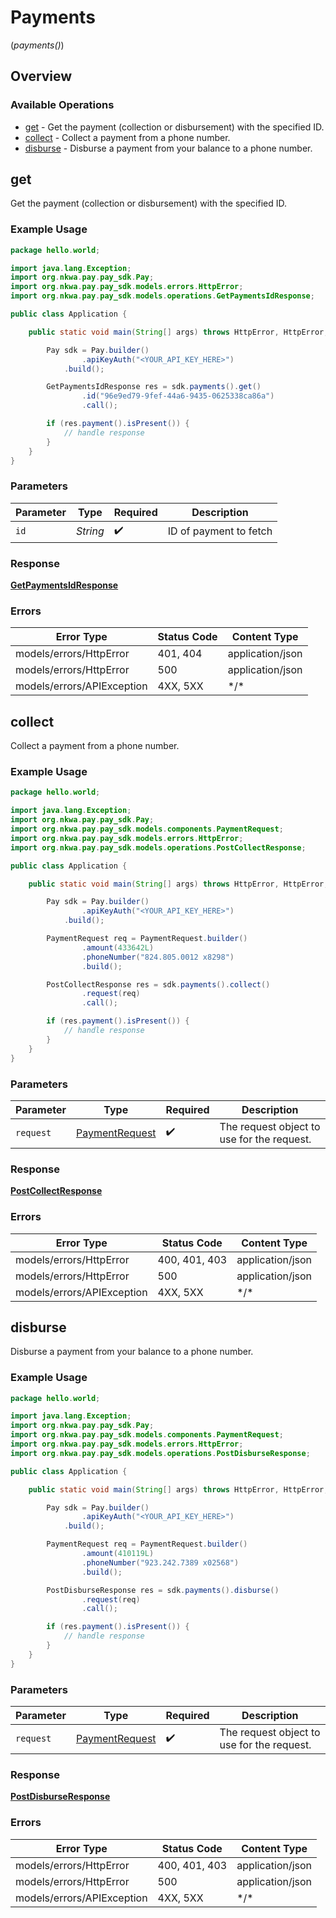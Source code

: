 # Payments
(*payments()*)

## Overview

### Available Operations

* [get](#get) - Get the payment (collection or disbursement) with the specified ID.
* [collect](#collect) - Collect a payment from a phone number.
* [disburse](#disburse) - Disburse a payment from your balance to a phone number.

## get

Get the payment (collection or disbursement) with the specified ID.

### Example Usage

```java
package hello.world;

import java.lang.Exception;
import org.nkwa.pay.pay_sdk.Pay;
import org.nkwa.pay.pay_sdk.models.errors.HttpError;
import org.nkwa.pay.pay_sdk.models.operations.GetPaymentsIdResponse;

public class Application {

    public static void main(String[] args) throws HttpError, HttpError, Exception {

        Pay sdk = Pay.builder()
                .apiKeyAuth("<YOUR_API_KEY_HERE>")
            .build();

        GetPaymentsIdResponse res = sdk.payments().get()
                .id("96e9ed79-9fef-44a6-9435-0625338ca86a")
                .call();

        if (res.payment().isPresent()) {
            // handle response
        }
    }
}
```

### Parameters

| Parameter              | Type                   | Required               | Description            |
| ---------------------- | ---------------------- | ---------------------- | ---------------------- |
| `id`                   | *String*               | :heavy_check_mark:     | ID of payment to fetch |

### Response

**[GetPaymentsIdResponse](../../models/operations/GetPaymentsIdResponse.md)**

### Errors

| Error Type                 | Status Code                | Content Type               |
| -------------------------- | -------------------------- | -------------------------- |
| models/errors/HttpError    | 401, 404                   | application/json           |
| models/errors/HttpError    | 500                        | application/json           |
| models/errors/APIException | 4XX, 5XX                   | \*/\*                      |

## collect

Collect a payment from a phone number.

### Example Usage

```java
package hello.world;

import java.lang.Exception;
import org.nkwa.pay.pay_sdk.Pay;
import org.nkwa.pay.pay_sdk.models.components.PaymentRequest;
import org.nkwa.pay.pay_sdk.models.errors.HttpError;
import org.nkwa.pay.pay_sdk.models.operations.PostCollectResponse;

public class Application {

    public static void main(String[] args) throws HttpError, HttpError, Exception {

        Pay sdk = Pay.builder()
                .apiKeyAuth("<YOUR_API_KEY_HERE>")
            .build();

        PaymentRequest req = PaymentRequest.builder()
                .amount(433642L)
                .phoneNumber("824.805.0012 x8298")
                .build();

        PostCollectResponse res = sdk.payments().collect()
                .request(req)
                .call();

        if (res.payment().isPresent()) {
            // handle response
        }
    }
}
```

### Parameters

| Parameter                                               | Type                                                    | Required                                                | Description                                             |
| ------------------------------------------------------- | ------------------------------------------------------- | ------------------------------------------------------- | ------------------------------------------------------- |
| `request`                                               | [PaymentRequest](../../models/shared/PaymentRequest.md) | :heavy_check_mark:                                      | The request object to use for the request.              |

### Response

**[PostCollectResponse](../../models/operations/PostCollectResponse.md)**

### Errors

| Error Type                 | Status Code                | Content Type               |
| -------------------------- | -------------------------- | -------------------------- |
| models/errors/HttpError    | 400, 401, 403              | application/json           |
| models/errors/HttpError    | 500                        | application/json           |
| models/errors/APIException | 4XX, 5XX                   | \*/\*                      |

## disburse

Disburse a payment from your balance to a phone number.

### Example Usage

```java
package hello.world;

import java.lang.Exception;
import org.nkwa.pay.pay_sdk.Pay;
import org.nkwa.pay.pay_sdk.models.components.PaymentRequest;
import org.nkwa.pay.pay_sdk.models.errors.HttpError;
import org.nkwa.pay.pay_sdk.models.operations.PostDisburseResponse;

public class Application {

    public static void main(String[] args) throws HttpError, HttpError, Exception {

        Pay sdk = Pay.builder()
                .apiKeyAuth("<YOUR_API_KEY_HERE>")
            .build();

        PaymentRequest req = PaymentRequest.builder()
                .amount(410119L)
                .phoneNumber("923.242.7389 x02568")
                .build();

        PostDisburseResponse res = sdk.payments().disburse()
                .request(req)
                .call();

        if (res.payment().isPresent()) {
            // handle response
        }
    }
}
```

### Parameters

| Parameter                                               | Type                                                    | Required                                                | Description                                             |
| ------------------------------------------------------- | ------------------------------------------------------- | ------------------------------------------------------- | ------------------------------------------------------- |
| `request`                                               | [PaymentRequest](../../models/shared/PaymentRequest.md) | :heavy_check_mark:                                      | The request object to use for the request.              |

### Response

**[PostDisburseResponse](../../models/operations/PostDisburseResponse.md)**

### Errors

| Error Type                 | Status Code                | Content Type               |
| -------------------------- | -------------------------- | -------------------------- |
| models/errors/HttpError    | 400, 401, 403              | application/json           |
| models/errors/HttpError    | 500                        | application/json           |
| models/errors/APIException | 4XX, 5XX                   | \*/\*                      |
